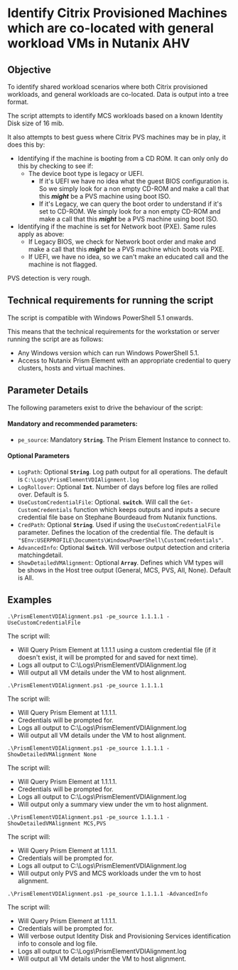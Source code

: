 # Identify Citrix Provisioned Machines which are co-located with general workload VMs in Nutanix AHV

## Objective

To identify shared workload scenarios where both Citrix provisioned workloads, and general workloads are co-located. Data is output into a tree format.

The script attempts to identify MCS workloads based on a known Identity Disk size of 16 mib.

It also attempts to best guess where Citrix PVS machines may be in play, it does this by:

-  Identifying if the machine is booting from a CD ROM. It can only only do this by checking to see if:
   -  The device boot type is legacy or UEFI. 
      -  If it's UEFI we have no idea what the guest BIOS configuration is. So we simply look for a non empty CD-ROM and make a call that this ***might*** be a PVS machine using boot ISO.
      -  If it's Legacy, we can query the boot order to understand if it's set to CD-ROM. We simply look for a non empty CD-ROM and make a call that this ***might*** be a PVS machine using boot ISO.
- Identifying if the machine is set for Network boot (PXE). Same rules apply as above:
  - If Legacy BIOS, we check for Network boot order and make and make a call that this ***might*** be a PVS machine which boots via PXE.
  - If UEFI, we have no idea, so we can't make an educated call and the machine is not flagged.

PVS detection is very rough.

## Technical requirements for running the script

The script is compatible with Windows PowerShell 5.1 onwards.

This means that the technical requirements for the workstation or server running the script are as follows:

- Any Windows version which can run Windows PowerShell 5.1.
- Access to Nutanix Prism Element with an appropriate credential to query clusters, hosts and virtual machines.

## Parameter Details

The following parameters exist to drive the behaviour of the script:

#### Mandatory and recommended parameters:

- `pe_source`: Mandatory **`String`**. The Prism Element Instance to connect to.

#### Optional Parameters

- `LogPath`: Optional **`String`**. Log path output for all operations. The default is `C:\Logs\PrismElementVDIAlignment.log`
- `LogRollover`: Optional **`Int`**. Number of days before log files are rolled over. Default is 5.
- `UseCustomCredentialFile`: Optional. **`switch`**. Will call the `Get-CustomCredentials` function which keeps outputs and inputs a secure credential file base on Stephane Bourdeaud from Nutanix functions.
- `CredPath`: Optional **`String`**. Used if using the `UseCustomCredentialFile` parameter. Defines the location of the credential file. The default is `"$Env:USERPROFILE\Documents\WindowsPowerShell\CustomCredentials"`.
- `AdvancedInfo`:  Optional **`Switch`**. Will verbose output detection and criteria matchingdetail.
- `ShowDetailedVMAlignment`: Optional **`Array`**. Defines which VM types will be shows in the Host tree output (General, MCS, PVS, All, None). Default is All.

## Examples

```
.\PrismElementVDIAlignment.ps1 -pe_source 1.1.1.1 -UseCustomCredentialFile
```

The script will:

-  Will Query Prism Element at 1.1.1.1 using a custom credential file (if it doesn't exist, it will be prompted for and saved for next time). 
-  Logs all output to C:\Logs\PrismElementVDIAlignment.log
-  Will output all VM details under the VM to host alignment.

```
.\PrismElementVDIAlignment.ps1 -pe_source 1.1.1.1
```

The script will:

-  Will Query Prism Element at 1.1.1.1. 
-  Credentials will be prompted for. 
-  Logs all output to C:\Logs\PrismElementVDIAlignment.log
-  Will output all VM details under the VM to host alignment.

```
.\PrismElementVDIAlignment.ps1 -pe_source 1.1.1.1 -ShowDetailedVMAlignment None
```

The script will:

-  Will Query Prism Element at 1.1.1.1.
-  Credentials will be prompted for. 
-  Logs all output to C:\Logs\PrismElementVDIAlignment.log
-  Will output only a summary view under the vm to host alignment.

```
.\PrismElementVDIAlignment.ps1 -pe_source 1.1.1.1 -ShowDetailedVMAlignment MCS,PVS
```

The script will:

-  Will Query Prism Element at 1.1.1.1.
-  Credentials will be prompted for. 
-  Logs all output to C:\Logs\PrismElementVDIAlignment.log
-  Will output only PVS and MCS workloads under the vm to host alignment.

```
.\PrismElementVDIAlignment.ps1 -pe_source 1.1.1.1 -AdvancedInfo
```

The script will:

-  Will Query Prism Element at 1.1.1.1. 
-  Credentials will be prompted for. 
-  Will verbose output Identity Disk and Provisioning Services identification info to console and log file. 
-  Logs all output to C:\Logs\PrismElementVDIAlignment.log
-  Will output all VM details under the VM to host alignment.